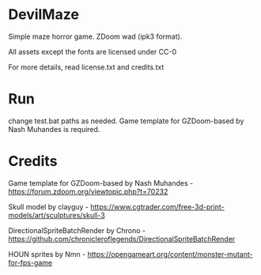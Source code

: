 # DevilMaze

Simple maze horror game. ZDoom wad (ipk3 format).

All assets except the fonts are licensed under CC-0

For more details, read license.txt and credits.txt

# Run

change test.bat paths as needed. Game template for GZDoom-based by Nash Muhandes is required.

# Credits


Game template for GZDoom-based by Nash Muhandes - https://forum.zdoom.org/viewtopic.php?t=70232

    
Skull model by clayguy  - https://www.cgtrader.com/free-3d-print-models/art/sculptures/skull-3


DirectionalSpriteBatchRender by Chrono - https://github.com/chronicleroflegends/DirectionalSpriteBatchRender


HOUN sprites by Nmn - https://opengameart.org/content/monster-mutant-for-fps-game